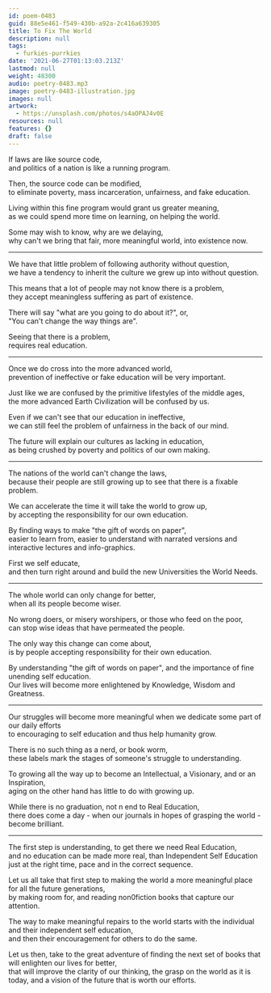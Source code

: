 ```yaml
---
id: poem-0483
guid: 88e5e461-f549-430b-a92a-2c416a639305
title: To Fix The World
description: null
tags:
  - furkies-purrkies
date: '2021-06-27T01:13:03.213Z'
lastmod: null
weight: 48300
audio: poetry-0483.mp3
image: poetry-0483-illustration.jpg
images: null
artwork:
  - https://unsplash.com/photos/s4aOPAJ4v0E
resources: null
features: {}
draft: false
---
```


If laws are like source code,\
and politics of a nation is like a running program.

Then, the source code can be modified,\
to eliminate poverty, mass incarceration, unfairness, and fake education.

Living within this fine program would grant us greater meaning,\
as we could spend more time on learning, on helping the world.

Some may wish to know, why are we delaying,\
why can't we bring that fair, more meaningful world, into existence now.

---

We have that little problem of following authority without question,\
we have a tendency to inherit the culture we grew up into without question.

This means that a lot of people may not know there is a problem,\
they accept meaningless suffering as part of existence.

There will say "what are you going to do about it?", or,\
"You can't change the way things are".

Seeing that there is a problem,\
requires real education.

---

Once we do cross into the more advanced world,\
prevention of ineffective or fake education will be very important.

Just like we are confused by the primitive lifestyles of the middle ages,\
the more advanced Earth Civilization will be confused by us.

Even if we can't see that our education in ineffective,\
we can still feel the problem of unfairness in the back of our mind.

The future will explain our cultures as lacking in education,\
as being crushed by poverty and politics of our own making.

---

The nations of the world can't change the laws,\
because their people are still growing up to see that there is a fixable problem.

We can accelerate the time it will take the world to grow up,\
by accepting the responsibility for our own education.

By finding ways to make "the gift of words on paper",\
easier to learn from, easier to understand with narrated versions and interactive lectures and info-graphics.

First we self educate,\
and then turn right around and build the new Universities the World Needs.

---

The whole world can only change for better,\
when all its people become wiser.

No wrong doers, or misery worshipers, or those who feed on the poor,\
can stop wise ideas that have permeated the people.

The only way this change can come about,\
is by people accepting responsibility for their own education.

By understanding "the gift of words on paper", and the importance of fine unending self education.\
Our lives will become more enlightened by Knowledge, Wisdom and Greatness.

---

Our struggles will become more meaningful when we dedicate some part of our daily efforts\
to encouraging to self education and thus help humanity grow.

There is no such thing as a nerd, or book worm,\
these labels mark the stages of someone's struggle to understanding.

To growing all the way up to become an Intellectual, a Visionary, and or an Inspiration,\
aging on the other hand has little to do with growing up.

While there is no graduation, not n end to Real Education,\
there does come a day - when our journals in hopes of grasping the world - become brilliant.

---

The first step is understanding, to get there we need Real Education,\
and no education can be made more real, than Independent Self Education just at the right time, pace and in the correct sequence.

Let us all take that first step to making the world a more meaningful place for all the future generations,\
by making room for, and reading non0fiction books that capture our attention.

The way to make meaningful repairs to the world starts with the individual and their independent self education,\
and then their encouragement for others to do the same.

Let us then, take to the great adventure of finding the next set of books that will enlighten our lives for better,\
that will improve the clarity of our thinking, the grasp on the world as it is today, and a vision of the future that is worth our efforts.
